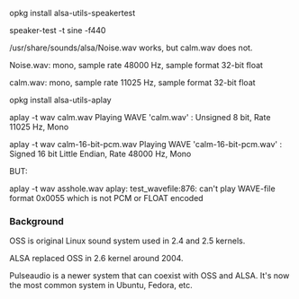 opkg install alsa-utils-speakertest

speaker-test -t sine -f440

/usr/share/sounds/alsa/Noise.wav works, but calm.wav does not.

Noise.wav: mono, sample rate 48000 Hz, sample format 32-bit float

calm.wav: mono, sample rate 11025 Hz, sample format 32-bit float

opkg install alsa-utils-aplay

aplay -t wav calm.wav 
Playing WAVE 'calm.wav' : Unsigned 8 bit, Rate 11025 Hz, Mono

aplay -t wav calm-16-bit-pcm.wav 
Playing WAVE 'calm-16-bit-pcm.wav' : Signed 16 bit Little Endian, Rate 48000 Hz, Mono


BUT:

aplay -t wav asshole.wav 
aplay: test_wavefile:876: can't play WAVE-file format 0x0055 which is not PCM or FLOAT encoded


### Background ###

OSS is original Linux sound system used in 2.4 and 2.5 kernels.

ALSA replaced OSS in 2.6 kernel around 2004.

Pulseaudio is a newer system that can coexist with OSS and ALSA. It's now the most common system in Ubuntu, Fedora, etc.

